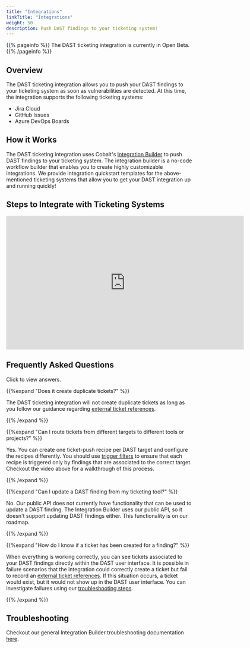 ```yaml
---
title: "Integrations"
linkTitle: "Integrations"
weight: 50
description: Push DAST findings to your ticketing system!
---
```


{{% pageinfo %}}
The DAST ticketing integration is currently in Open Beta.
{{% /pageinfo %}}

## Overview

The DAST ticketing integration allows you to push your DAST findings to your ticketing system as soon as vulnerabilities are detected.
At this time, the integration supports the following ticketing systems:

* Jira Cloud
* GitHub Issues
* Azure DevOps Boards

## How it Works

The DAST ticketing integration uses Cobalt's [Integration Builder](/integrations/integrationbuilder) to push DAST findings to your ticketing system.
The integration builder is a no-code workflow builder that enables you to create highly customizable integrations.
We provide integration quickstart templates for the above-mentioned ticketing systems that allow you to get your DAST integration up and running quickly!

## Steps to Integrate with Ticketing Systems

<iframe src="https://play.vidyard.com/kVCJ1gQ6ywr1t2G3K7Z46m" width="640" height="360" frameborder="0" allowfullscreen></iframe>

## Frequently Asked Questions

Click <i style="font-size:x-large; color: #0047AB" class="fas fa-chevron-right"></i> to view answers.

{{%expand "Does it create duplicate tickets?" %}}
<br>

The DAST ticketing integration will not create duplicate tickets as long as you follow our guidance regarding [external ticket references](/integrations/integrationbuilder/how-to-guides/#external-ticket-references).

{{% /expand %}}
<br>

{{%expand "Can I route tickets from different targets to different tools or projects?" %}}
<br>

Yes.
You can create one ticket-push recipe per DAST target and configure the recipes differently.
You should use [trigger filters](/integrations/integrationbuilder/how-to-guides/#trigger-filters)
to ensure that each recipe is triggered only by findings that are associated to the correct target.
Checkout the video above for a walkthrough of this process.

{{% /expand %}}
<br>

{{%expand "Can I update a DAST finding from my ticketing tool?" %}}
<br>

No.
Our public API does not currently have functionality that can be used to update a DAST finding.
The Integration Builder uses our public API, so it doesn't support updating DAST findings either.
This functionality is on our roadmap.

{{% /expand %}}
<br>

{{%expand "How do I know if a ticket has been created for a finding?" %}}
<br>

When everything is working correctly, you can see tickets associated to your DAST findings directly within the DAST user interface.
It is possible in failure scenarios that the integration could correctly create a ticket but fail to record an [external ticket references](/integrations/integrationbuilder/how-to-guides/#external-ticket-references).
If this situation occurs, a ticket would exist, but it would not show up in the DAST user interface.
You can investigate failures using our [troubleshooting steps](/integrations/integrationbuilder/troubleshooting/).

{{% /expand %}}
<br>

## Troubleshooting

Checkout our general Integration Builder troubleshooting documentation [here](/integrations/integrationbuilder/troubleshooting/).
